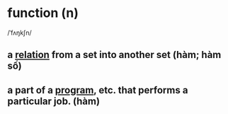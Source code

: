 # function (n)

/ˈfʌŋkʃn/

## a [relation](relation-n.md#the-way-in-which-two-or-more-things-are-connected-quan-hệ) from a set into another set (hàm; hàm số)

## a part of a [program](program-n.md#a-set-of-instructions-in-code-that-controls-the-operations-or-functions-of-a-computer-chương-trình), etc. that performs a particular job. (hàm)